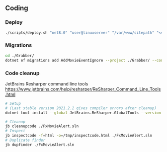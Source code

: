 ## Coding

### Deploy

``` bash
./scripts/deploy.sh "net8.0" "user@linuxserver" "/var/www/sitepath" "<service-to-restart>"
```

### Migrations

``` bash
cd ./Grabber/
dotnet ef migrations add AddMovieEventIgnore --project ./Grabber/ --context MoviesDbContext
```

### Code cleanup
JetBrains Resharper command line tools  
https://www.jetbrains.com/help/resharper/ReSharper_Command_Line_Tools.html

``` bash
# Setup 
# (Last stable version 2021.2.2 gives compiler errors after cleanup)
dotnet tool install --global JetBrains.ReSharper.GlobalTools --version 2021.3.0-eap10

# Cleanup
jb cleanupcode ./FxMovieAlert.sln
# Inspect
jb inspectcode -f=html -o=/tmp/inspectcode.html ./FxMovieAlert.sln
# Duplicate finder
jb dupfinder ./FxMovieAlert.sln
```
